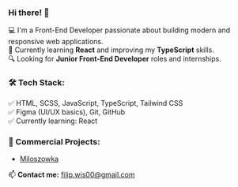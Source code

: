 ### Hi there! 👋  
💻 I'm a Front-End Developer passionate about building modern and responsive web applications.  
🚀 Currently learning **React** and improving my **TypeScript** skills.  
🔍 Looking for **Junior Front-End Developer** roles and internships.  

### 🛠 Tech Stack:  
✅ HTML, SCSS, JavaScript, TypeScript, Tailwind CSS  
✅ Figma (UI/UX basics), Git, GitHub  
✅ Currently learning: React  

### 💼 Commercial Projects:  
- [Miloszowka](https://miloszowka.com)

📫 **Contact me:** filip.wis00@gmail.com

